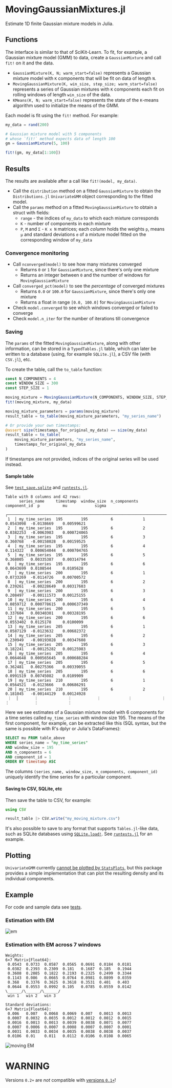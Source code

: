 # MovingGaussianMixtures.jl

Estimate 1D finite Gaussian mixture models in Julia.

## Functions

The interface is similar to that of SciKit-Learn. To fit, for example, a Gaussian mixture model (GMM) to data, create a `GaussianMixture` and call `fit!` on it and the data.

- `GaussianMixture(K, N; warm_start=false)` represents a Gaussian mixture model with `K` components that will be fit on data of length `N`.
- `MovingGaussianMixture(K, win_size, step_size; warm_start=false)` represents a series of Gaussian mixtures with `K` components each fit on rolling windows of length `win_size` of the data.
- `KMeans(K, N; warm_start=false)` represents the state of the `K`-means algorithm used to initialize the means of the GMM.

Each model is fit using the `fit!` method. For example:

```julia
my_data = rand(200)

# Gaussian mixture model with 5 components
# whose `fit!` method expects data of length 100
gm = GaussianMixture(5, 100)

fit!(gm, my_data[1:100])
```

## Results

The results are available after a call like `fit!(model, my_data)`.

- Call the `distribution` method on a fitted `GaussianMixture` to obtain the `Distributions.jl` `UnivariateGMM` object corresponding to the fitted model.
- Call the `params` method on a fitted `MovingGaussianMixture` to obtain a struct with fields:
    - `range` - the indices of `my_data` to which each mixture corresponds
    - `K` - number of components in each mixture
    - `P`, `M` and `Σ` - `K x N` matrices; each _column_ holds the weights `p`, means `μ` and standard deviations `σ` of a mixture model fitted on the corresponding window of `my_data`

### Convergence monitoring

- Call `nconverged(model)` to see how many mixtures converged
    - Returns `0` or `1` for `GaussianMixture`, since there's only one mixture
    - Returns an integer between `0` and the number of windows for `MovingGaussianMixture`
- Call `converged_pct(model)` to see the _percentage_ of converged mixtures
    - Returns `0.0` or `100.0` for `GaussianMixture`, since there's only one mixture
    - Returns a float in range `[0.0, 100.0]` for `MovingGaussianMixture`
- Check `model.converged` to see which windows converged or failed to converge
- Check `model.n_iter` for the number of iterations till convergence

### Saving

The `params` of the fitted `MovingGaussianMixture`, along with other information, can be stored in a `TypedTables.jl` table, which can later be written to a database (using, for example `SQLite.jl`), a CSV file (with `CSV.jl`), etc.

To create the table, call the `to_table` function:

```julia
const N_COMPONENTS = 4
const WINDOW_SIZE = 300
const STEP_SIZE = 1

moving_mixture = MovingGaussianMixture(N_COMPONENTS, WINDOW_SIZE, STEP_SIZE)
fit!(moving_mixture, my_data)

moving_mixture_parameters = params(moving_mixture)
result_table = to_table(moving_mixture_parameters, "my_series_name")

# Or provide your own timestamps:
@assert size(timestamps_for_original_my_data) == size(my_data)
result_table = to_table(
    moving_mixture_parameters, "my_series_name",
    timestamps_for_original_my_data
)
```

If timestamps are not provided, indices of the original series will be used instead.

#### Sample table

See [`test_save.sqlite`](test/test_save.sqlite) and [`runtests.jl`](test/runtests.jl).

```
Table with 8 columns and 42 rows:
      series_name     timestamp  window_size  n_components  component_id  p          mu            sigma
    ┌─────────────────────────────────────────────────────────────────────────────────────────────────────────
 1  │ my_time_series  195        195          6             1             0.0543098  -0.0138669    0.00599621
 2  │ my_time_series  195        195          6             2             0.0382253  -0.0063983    0.000724065
 3  │ my_time_series  195        195          6             3             0.360768   -0.00158028   0.00159525
 4  │ my_time_series  195        195          6             4             0.114322   0.000654044   0.000704765
 5  │ my_time_series  195        195          6             5             0.368005   0.00335387    0.00314794
 6  │ my_time_series  195        195          6             6             0.0643699  0.0108544     0.0105628
 7  │ my_time_series  200        195          6             1             0.0733269  -0.0114726    0.00700572
 8  │ my_time_series  200        195          6             2             0.239261   -0.00228649   0.00317603
 9  │ my_time_series  200        195          6             3             0.208497   -0.00111573   0.00125155
 10 │ my_time_series  200        195          6             4             0.0859712  0.000778615   0.000637349
 11 │ my_time_series  200        195          6             5             0.337604   0.00340301    0.00328195
 12 │ my_time_series  200        195          6             6             0.0553402  0.0125178     0.0100099
 13 │ my_time_series  205        195          6             1             0.0587129  -0.0123632    0.00682372
 14 │ my_time_series  205        195          6             2             0.230949   -0.00193028   0.00347608
 15 │ my_time_series  205        195          6             3             0.182241   -0.00125282   0.00125983
 16 │ my_time_series  205        195          6             4             0.0664648  0.000565645   0.000688284
 17 │ my_time_series  205        195          6             5             0.362481   0.00275366    0.00339055
 18 │ my_time_series  205        195          6             6             0.0991519  0.00745082    0.0109909
 19 │ my_time_series  210        195          6             1             0.0564521  -0.0123666    0.00686291
 20 │ my_time_series  210        195          6             2             0.181045   -0.00144129   0.00124928
 ⋮  │       ⋮             ⋮           ⋮            ⋮             ⋮            ⋮           ⋮             ⋮
```

Here we see estimates of a Gaussian mixture model with 6 components for a time series called `my_time_series` with window size 195. The means of the first component, for example, can be extracted like this (SQL syntax, but the same is possible with R's dplyr or Julia's DataFrames):

```SQL
SELECT mu FROM table_above
WHERE series_name = "my_time_series"
AND window_size = 195
AND n_components = 6
AND component_id = 1
ORDER BY timestamp ASC
```

The columns `(series_name, window_size, n_components, component_id)` uniquely identify the time series for a particular component.

#### Saving to CSV, SQLite, etc

Then save the table to CSV, for example:

```julia
using CSV

result_table |> CSV.write("my_moving_mixture.csv")
```

It's also possible to save to any format that supports `Tables.jl`-like data, such as SQLite databases using [`SQLite.load!`](https://juliadatabases.org/SQLite.jl/stable/#SQLite.load!). See [`runtests.jl`](test/runtests.jl) for an example.

## Plotting

`UnivariateGMM` currently [cannot be plotted by `StatsPlots`](https://github.com/JuliaPlots/StatsPlots.jl/issues/448), but this package provides a simple implementation that can plot the resulting density and its individual components.

## Example

For code and sample data see [tests](test/).

### Estimation with EM

![em](test/img/mixture_em.png)

### Estimation with EM across 7 windows

```
Weights:
6×7 Matrix{Float64}:
 0.0543  0.0733  0.0587  0.0565  0.0691  0.0184  0.0181
 0.0382  0.2393  0.2309  0.181   0.1687  0.185   0.1944
 0.3608  0.2085  0.1822  0.2193  0.2325  0.2499  0.3344
 0.1143  0.086   0.0665  0.0764  0.0981  0.0899  0.0359
 0.368   0.3376  0.3625  0.3618  0.3531  0.401   0.403
 0.0644  0.0553  0.0992  0.105   0.0785  0.0559  0.0142
\______/\______/\______/
 win 1   win 2   win 3

Standard deviations:
6×7 Matrix{Float64}:
 0.006   0.007   0.0068  0.0069  0.007   0.0013  0.0013
 0.0007  0.0032  0.0035  0.0012  0.0012  0.0012  0.0015
 0.0016  0.0013  0.0013  0.0039  0.0038  0.0071  0.0077
 0.0007  0.0006  0.0007  0.0008  0.0007  0.0007  0.0001
 0.0031  0.0033  0.0034  0.0035  0.0038  0.0038  0.0037
 0.0106  0.01    0.011   0.0112  0.0106  0.0108  0.0065
```

![moving EM](test/img/moving_mixture.png)

# WARNING

Versions `0.2+` are _not_ compatible with [versions `0.1+`](https://github.com/ForceBru/MovingGaussianMixtures.jl/tree/eeac185117ac6c9ab5fbe54c046fa42dc51957fb)!